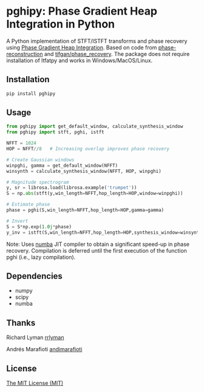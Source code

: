 # pghipy: Phase Gradient Heap Integration in Python

A Python implementation of STFT/ISTFT transforms and phase recovery using [Phase Gradient Heap Integration](https://arxiv.org/abs/1609.00291). Based on code from [phase-reconstruction](https://github.com/rrlyman/phase-reconstruction) and [tifgan/phase_recovery](https://github.com/tifgan/phase-recovery). The package does not require installation of ltfatpy and works in Windows/MacOS/Linux.

## Installation

```bash
pip install pghipy
```
## Usage

```python
from pghipy import get_default_window, calculate_synthesis_window
from pghipy import stft, pghi, istft

NFFT = 1024
HOP = NFFT//8   # Increasing overlap improves phase recovery

# Create Gaussian windows
winpghi, gamma = get_default_window(NFFT)
winsynth = calculate_synthesis_window(NFFT, HOP, winpghi)

# Magnitude spectrogram
y, sr = librosa.load(librosa.example('trumpet'))
S = np.abs(stft(y,win_length=NFFT,hop_length=HOP,window=winpghi))

# Estimate phase
phase = pghi(S,win_length=NFFT,hop_length=HOP,gamma=gamma)

# Invert
S = S*np.exp(1.0j*phase)
y_inv = istft(S,win_length=NFFT,hop_length=HOP,synthesis_window=winsynth)

```
Note: Uses [numba](https://numba.pydata.org/) JIT compiler to obtain a significant speed-up in phase recovery. Compilation is deferred until the first execution of the function pghi (i.e., lazy compilation).

## Dependencies
* numpy
* scipy
* numba    

## Thanks
Richard Lyman [rrlyman](https://github.com/rrlyman)

Andr&eacute;s Marafioti [andimarafioti](https://github.com/andimarafioti)

## License
[The MIT License (MIT)](https://choosealicense.com/licenses/mit/)
